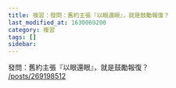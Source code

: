```yaml
---
title: 複習：發問：舊約主張『以眼還眼』，就是鼓勵報復？
last_modified_at: 1630069200
category: 複習
tags: []
sidebar: 
---
```


<p>發問：舊約主張『以眼還眼』，就是鼓勵報復？<br/>
<a href="/posts/269198512" target="_blank">/posts/269198512</a></p>
<p> </p>
